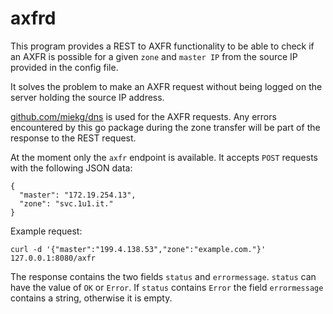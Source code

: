 axfrd
=====

This program provides a REST to AXFR functionality to be able to check if an
AXFR is possible for a given `zone` and `master IP` from the source IP provided
in the config file.

It solves the problem to make an AXFR request without being logged on the server
holding the source IP address.

[github.com/miekg/dns](https://github.com/miekg/dns) is used for the AXFR
requests. Any errors encountered by this go package during the zone transfer
will be part of the response to the REST request.

At the moment only the `axfr` endpoint is available. It accepts `POST` requests
with the following JSON data:

```
{
  "master": "172.19.254.13",
  "zone": "svc.1u1.it."
}
```

Example request:

```
curl -d '{"master":"199.4.138.53","zone":"example.com."}' 127.0.0.1:8080/axfr
```

The response contains the two fields `status` and `errormessage`. `status` can
have the value of `OK` or `Error`. If `status` contains `Error` the field
`errormessage` contains a string, otherwise it is empty.
